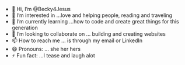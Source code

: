 - 👋 Hi, I’m @Becky4Jesus
- 👀 I’m interested in ...love and helping people, reading and traveling 
- 🌱 I’m currently learning ...how to code and create great things for this generation 
- 💞️ I’m looking to collaborate on ... building and creating websites 
- 📫 How to reach me ... is through my email or LinkedIn
- 😄 Pronouns: ... she her hers
- ⚡ Fun fact: ...I  tease and laugh alot

<!---i am not sure of what I am doing here Lord have mercy 
Becky4Jesus/Becky4Jesus is a ✨ special ✨ repository because its `README.md` (this file) appears on your GitHub profile.
You can click the Preview link to take a look at your changes.
--->
